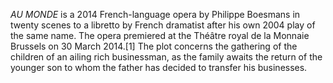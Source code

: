 _AU MONDE_ is a 2014 French-language opera by Philippe Boesmans in twenty scenes to a libretto by French dramatist after his own 2004 play of the same name. The opera premiered at the Théâtre royal de la Monnaie Brussels on 30 March 2014.[1] The plot concerns the gathering of the children of an ailing rich businessman, as the family awaits the return of the younger son to whom the father has decided to transfer his businesses.
